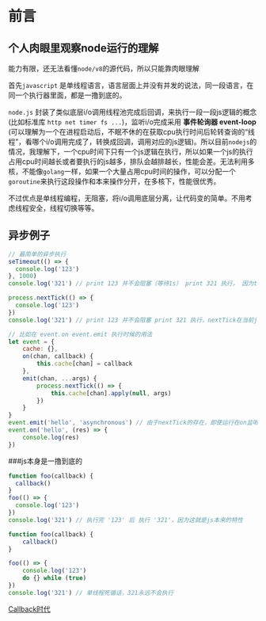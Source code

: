 # 前言
## 个人肉眼里观察node运行的理解
能力有限，还无法看懂`node/v8`的源代码，所以只能靠肉眼理解

首先`javascript` 是单线程语言，语言层面上并没有并发的说法，同一段语言，在同一个执行器里面，都是一撸到底的。

`node.js` 封装了类似底层i/o调用线程池完成后回调，来执行一段一段js逻辑的概念(比如标准库 `http net timer fs ...`)，监听i/o完成采用 **事件轮询器 event-loop** (可以理解为一个在进程启动后，不眠不休的在获取cpu执行时间后轮转查询的“线程”，看哪个i/o调用完成了，转换成回调，调用对应的js逻辑)。所以目前`nodejs`的情况，我理解下，一个cpu时间下只有一个js逻辑在执行，所以如果一个js的执行占用cpu时间越长或者要执行的js越多，排队会越排越长，性能会差。无法利用多核，不能像`golang`一样，如果一个大量占用cpu时间的操作，可以分配一个`goroutine`来执行这段操作和本来操作分开，在多核下，性能很优秀。

不过优点是单线程编程，无阻塞，将i/o调用底层分离，让代码变的简单。不用考虑线程安全，线程切换等等。


## 异步例子
```js
// 最简单的异步执行
seTimeout(() => {
  console.log('123')
}, 1000)
console.log('321') // print 123 并不会阻塞（等待1s） print 321 执行， 因为timer定时器被抛出当前js外了，event-loop 每个cpu时间点去轮询看定时器到点了没有。判断到点了，执行console.log('123') 这个js逻辑
```

```js
process.nextTick(() => {
  console.log('123')
})
console.log('321') // print 123 并不会阻塞 print 321 执行，nextTick在当前js逻辑执行完毕后，下一次事件轮询执行对应的逻辑，主要用途作为强制某些同步执行callback改为异步执行，另外 setImmediate setTimeout(fn, 0) 都可，区别是在event-loop里表现形式不一样

// 比如在 event.on event.emit 执行时候的用法
let event = {
	cache: {},
	on(chan, callback) {
		this.cache[chan] = callback
	},
	emit(chan, ...args) {
		process.nextTick(() => {
			this.cache[chan].apply(null, args)
		})
	}
}
event.emit('hello', 'asynchronous') // 由于nextTick的存在，即使运行在on监听前，也能正常执行
event.on('hello', (res) => {
	console.log(res)
})
```

###js本身是一撸到底的
```js
function foo(callback) {
  callback()
}
foo(() => {
  console.log('123')
})
console.log('321') // 执行完 '123' 后 执行 '321'，因为这就是js本来的特性
```

```js
function foo(callback) {
	callback()
}

foo(() => {
	console.log('123')
	do {} while (true)
})
console.log('321') // 单线程死循话，321永远不会执行
```

[Callback时代](Callback时代.md)